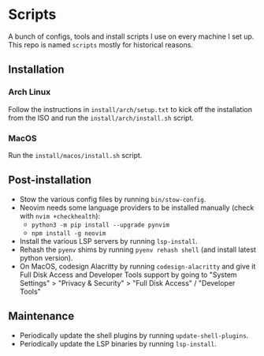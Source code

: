 # Scripts

A bunch of configs, tools and install scripts I use on every machine I set up. This repo is named `scripts` mostly for historical reasons.

## Installation

### Arch Linux

Follow the instructions in `install/arch/setup.txt` to kick off the installation from the ISO and run the `install/arch/install.sh` script.

### MacOS

Run the `install/macos/install.sh` script.

## Post-installation

- Stow the various config files by running `bin/stow-config`.
- Neovim needs some language providers to be installed manually (check with `nvim +checkhealth`):
    - `python3 -m pip install --upgrade pynvim`
    - `npm install -g neovim`
- Install the various LSP servers by running `lsp-install`.
- Rehash the `pyenv` shims by running `pyenv rehash shell` (and install latest python version).
- On MacOS, codesign Alacritty by running `codesign-alacritty` and give it Full Disk Access and Developer Tools support by going to "System Settings" > "Privacy & Security" > "Full Disk Access" / "Developer Tools"

## Maintenance

- Periodically update the shell plugins by running `update-shell-plugins`.
- Periodically update the LSP binaries by running `lsp-install`.
